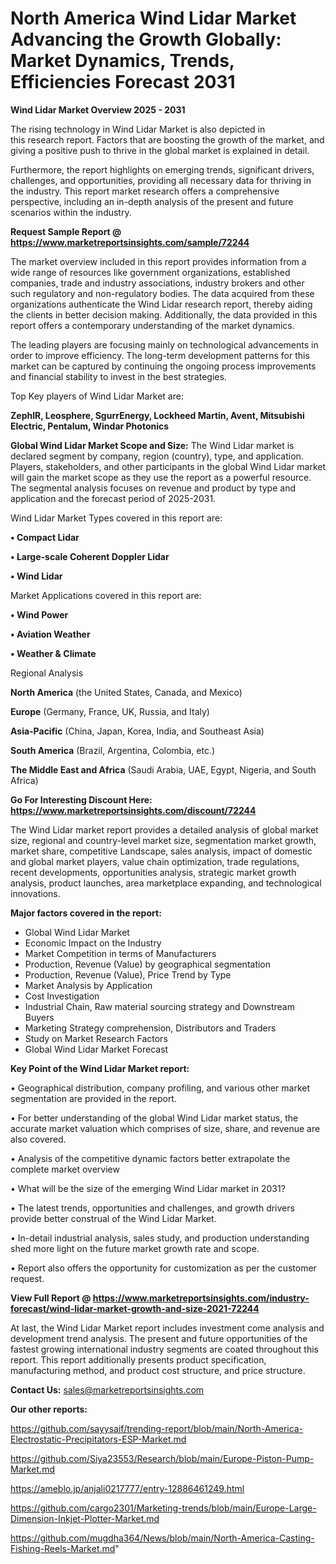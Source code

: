 # North America Wind Lidar Market Advancing the Growth Globally: Market Dynamics, Trends, Efficiencies Forecast 2031

<Strong> Wind Lidar Market Overview 2025 - 2031</strong>

The rising technology in Wind Lidar Market is also depicted in this research report. Factors that are boosting the growth of the market, and giving a positive push to thrive in the global market is explained in detail.

Furthermore, the report highlights on emerging trends, significant drivers, challenges, and opportunities, providing all necessary data for thriving in the industry. This report market research offers a comprehensive perspective, including an in-depth analysis of the present and future scenarios within the industry.

<strong>Request Sample Report @ <a href=https://www.marketreportsinsights.com/sample/72244>https://www.marketreportsinsights.com/sample/72244</a></strong>

The market overview included in this report provides information from a wide range of resources like government organizations, established companies, trade and industry associations, industry brokers and other such regulatory and non-regulatory bodies. The data acquired from these organizations authenticate the Wind Lidar research report, thereby aiding the clients in better decision making. Additionally, the data provided in this report offers a contemporary understanding of the market dynamics.

The leading players are focusing mainly on technological advancements in order to improve efficiency. The long-term development patterns for this market can be captured by continuing the ongoing process improvements and financial stability to invest in the best strategies.

Top Key players of Wind Lidar Market are:

<strong>ZephIR, Leosphere, SgurrEnergy, Lockheed Martin, Avent, Mitsubishi Electric, Pentalum, Windar Photonics</strong>

<strong><b>Global Wind Lidar Market Scope and Size:</b></strong>
The Wind Lidar market is declared segment by company, region (country), type, and application. Players, stakeholders, and other participants in the global Wind Lidar market will gain the market scope as they use the report as a powerful resource. The segmental analysis focuses on revenue and product by type and application and the forecast period of 2025-2031.

Wind Lidar Market Types covered in this report are:

<strong>• Compact Lidar

• Large-scale Coherent Doppler Lidar

• Wind Lidar</strong>

Market Applications covered in this report are:

<strong>• Wind Power

• Aviation Weather

• Weather & Climate</strong> 

Regional Analysis

<strong>North America</strong> (the United States, Canada, and Mexico)

<strong>Europe</strong> (Germany, France, UK, Russia, and Italy)

<strong>Asia-Pacific</strong> (China, Japan, Korea, India, and Southeast Asia)

<strong>South America</strong> (Brazil, Argentina, Colombia, etc.)

<strong>The Middle East and Africa</strong> (Saudi Arabia, UAE, Egypt, Nigeria, and South Africa)

<strong>Go For Interesting Discount Here: <a href=https://www.marketreportsinsights.com/discount/72244>https://www.marketreportsinsights.com/discount/72244</a></strong>

The Wind Lidar market report provides a detailed analysis of global market size, regional and country-level market size, segmentation market growth, market share, competitive Landscape, sales analysis, impact of domestic and global market players, value chain optimization, trade regulations, recent developments, opportunities analysis, strategic market growth analysis, product launches, area marketplace expanding, and technological innovations.

<strong><b>Major factors covered in the report:</b></strong>
<ul>
  <li>Global Wind Lidar Market </li>
  <li>Economic Impact on the Industry</li>
  <li>Market Competition in terms of Manufacturers</li>
  <li>Production, Revenue (Value) by geographical segmentation</li>
  <li>Production, Revenue (Value), Price Trend by Type</li>
  <li>Market Analysis by Application</li>
  <li>Cost Investigation</li>
  <li>Industrial Chain, Raw material sourcing strategy and Downstream Buyers</li>
  <li>Marketing Strategy comprehension, Distributors and Traders</li>
  <li>Study on Market Research Factors</li>
  <li>Global Wind Lidar Market Forecast</li>
</ul>

<strong><b>Key Point of the Wind Lidar Market report:</b></strong>

• Geographical distribution, company profiling, and various other market segmentation are provided in the report.

• For better understanding of the global Wind Lidar market status, the accurate market valuation which comprises of size, share, and revenue are also covered.

• Analysis of the competitive dynamic factors better extrapolate the complete market overview

• What will be the size of the emerging Wind Lidar market in 2031?

• The latest trends, opportunities and challenges, and growth drivers provide better construal of the Wind Lidar Market.

• In-detail industrial analysis, sales study, and production understanding shed more light on the future market growth rate and scope.

• Report also offers the opportunity for customization as per the customer request.

<strong><b>View Full Report @ <a href=https://www.marketreportsinsights.com/industry-forecast/wind-lidar-market-growth-and-size-2021-72244>https://www.marketreportsinsights.com/industry-forecast/wind-lidar-market-growth-and-size-2021-72244</a></b></strong>


At last, the Wind Lidar Market report includes investment come analysis and development trend analysis. The present and future opportunities of the fastest growing international industry segments are coated throughout this report. This report additionally presents product specification, manufacturing method, and product cost structure, and price structure.

<strong>Contact Us:</strong>
sales@marketreportsinsights.com

<strong>Our other reports:</strong>

<a href=https://github.com/sayysaif/trending-report/blob/main/North-America-Electrostatic-Precipitators-ESP-Market.md>https://github.com/sayysaif/trending-report/blob/main/North-America-Electrostatic-Precipitators-ESP-Market.md</a>

<a href=https://github.com/Siya23553/Research/blob/main/Europe-Piston-Pump-Market.md>https://github.com/Siya23553/Research/blob/main/Europe-Piston-Pump-Market.md</a>

<a href=https://ameblo.jp/anjali0217777/entry-12886461249.html>https://ameblo.jp/anjali0217777/entry-12886461249.html</a>

<a href=https://github.com/cargo2301/Marketing-trends/blob/main/Europe-Large-Dimension-Inkjet-Plotter-Market.md>https://github.com/cargo2301/Marketing-trends/blob/main/Europe-Large-Dimension-Inkjet-Plotter-Market.md</a>

<a href=https://github.com/mugdha364/News/blob/main/North-America-Casting-Fishing-Reels-Market.md>https://github.com/mugdha364/News/blob/main/North-America-Casting-Fishing-Reels-Market.md</a>"
